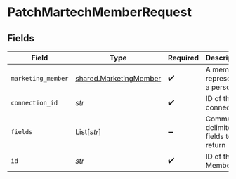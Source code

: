 # PatchMartechMemberRequest


## Fields

| Field                                                            | Type                                                             | Required                                                         | Description                                                      |
| ---------------------------------------------------------------- | ---------------------------------------------------------------- | ---------------------------------------------------------------- | ---------------------------------------------------------------- |
| `marketing_member`                                               | [shared.MarketingMember](../../models/shared/marketingmember.md) | :heavy_check_mark:                                               | A member represents a person                                     |
| `connection_id`                                                  | *str*                                                            | :heavy_check_mark:                                               | ID of the connection                                             |
| `fields`                                                         | List[*str*]                                                      | :heavy_minus_sign:                                               | Comma-delimited fields to return                                 |
| `id`                                                             | *str*                                                            | :heavy_check_mark:                                               | ID of the Member                                                 |